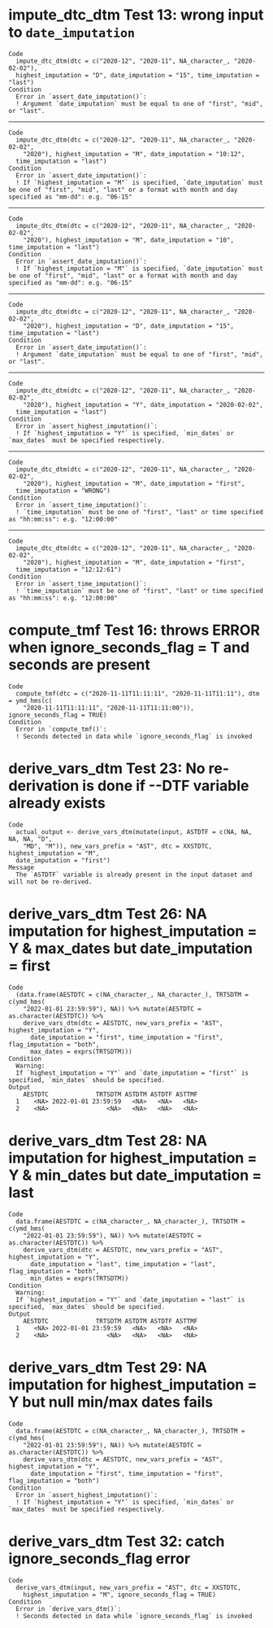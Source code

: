 # impute_dtc_dtm Test 13: wrong input to `date_imputation`

    Code
      impute_dtc_dtm(dtc = c("2020-12", "2020-11", NA_character_, "2020-02-02"),
      highest_imputation = "D", date_imputation = "15", time_imputation = "last")
    Condition
      Error in `assert_date_imputation()`:
      ! Argument `date_imputation` must be equal to one of "first", "mid", or "last".

---

    Code
      impute_dtc_dtm(dtc = c("2020-12", "2020-11", NA_character_, "2020-02-02",
        "2020"), highest_imputation = "M", date_imputation = "10:12",
      time_imputation = "last")
    Condition
      Error in `assert_date_imputation()`:
      ! If `highest_imputation = "M"` is specified, `date_imputation` must be one of "first", "mid", "last" or a format with month and day specified as "mm-dd": e.g. "06-15"

---

    Code
      impute_dtc_dtm(dtc = c("2020-12", "2020-11", NA_character_, "2020-02-02",
        "2020"), highest_imputation = "M", date_imputation = "10", time_imputation = "last")
    Condition
      Error in `assert_date_imputation()`:
      ! If `highest_imputation = "M"` is specified, `date_imputation` must be one of "first", "mid", "last" or a format with month and day specified as "mm-dd": e.g. "06-15"

---

    Code
      impute_dtc_dtm(dtc = c("2020-12", "2020-11", NA_character_, "2020-02-02",
        "2020"), highest_imputation = "D", date_imputation = "15", time_imputation = "last")
    Condition
      Error in `assert_date_imputation()`:
      ! Argument `date_imputation` must be equal to one of "first", "mid", or "last".

---

    Code
      impute_dtc_dtm(dtc = c("2020-12", "2020-11", NA_character_, "2020-02-02",
        "2020"), highest_imputation = "Y", date_imputation = "2020-02-02",
      time_imputation = "last")
    Condition
      Error in `assert_highest_imputation()`:
      ! If `highest_imputation = "Y"` is specified, `min_dates` or `max_dates` must be specified respectively.

---

    Code
      impute_dtc_dtm(dtc = c("2020-12", "2020-11", NA_character_, "2020-02-02",
        "2020"), highest_imputation = "M", date_imputation = "first",
      time_imputation = "WRONG")
    Condition
      Error in `assert_time_imputation()`:
      ! `time_imputation` must be one of "first", "last" or time specified as "hh:mm:ss": e.g. "12:00:00"

---

    Code
      impute_dtc_dtm(dtc = c("2020-12", "2020-11", NA_character_, "2020-02-02",
        "2020"), highest_imputation = "M", date_imputation = "first",
      time_imputation = "12:12:61")
    Condition
      Error in `assert_time_imputation()`:
      ! `time_imputation` must be one of "first", "last" or time specified as "hh:mm:ss": e.g. "12:00:00"

# compute_tmf Test 16: throws ERROR when ignore_seconds_flag  = T and seconds are present

    Code
      compute_tmf(dtc = c("2020-11-11T11:11:11", "2020-11-11T11:11"), dtm = ymd_hms(c(
        "2020-11-11T11:11:11", "2020-11-11T11:11:00")), ignore_seconds_flag = TRUE)
    Condition
      Error in `compute_tmf()`:
      ! Seconds detected in data while `ignore_seconds_flag` is invoked

# derive_vars_dtm Test 23: No re-derivation is done if --DTF variable already exists

    Code
      actual_output <- derive_vars_dtm(mutate(input, ASTDTF = c(NA, NA, NA, NA, "D",
        "MD", "M")), new_vars_prefix = "AST", dtc = XXSTDTC, highest_imputation = "M",
      date_imputation = "first")
    Message
      The `ASTDTF` variable is already present in the input dataset and will not be re-derived.

# derive_vars_dtm Test 26: NA imputation for highest_imputation = Y & max_dates but date_imputation = first

    Code
      (data.frame(AESTDTC = c(NA_character_, NA_character_), TRTSDTM = c(ymd_hms(
        "2022-01-01 23:59:59"), NA)) %>% mutate(AESTDTC = as.character(AESTDTC)) %>%
        derive_vars_dtm(dtc = AESTDTC, new_vars_prefix = "AST", highest_imputation = "Y",
          date_imputation = "first", time_imputation = "first", flag_imputation = "both",
          max_dates = exprs(TRTSDTM)))
    Condition
      Warning:
      If `highest_imputation = "Y"` and `date_imputation = "first"` is specified, `min_dates` should be specified.
    Output
        AESTDTC             TRTSDTM ASTDTM ASTDTF ASTTMF
      1    <NA> 2022-01-01 23:59:59   <NA>   <NA>   <NA>
      2    <NA>                <NA>   <NA>   <NA>   <NA>

# derive_vars_dtm Test 28: NA imputation for highest_imputation = Y & min_dates but date_imputation = last

    Code
      data.frame(AESTDTC = c(NA_character_, NA_character_), TRTSDTM = c(ymd_hms(
        "2022-01-01 23:59:59"), NA)) %>% mutate(AESTDTC = as.character(AESTDTC)) %>%
        derive_vars_dtm(dtc = AESTDTC, new_vars_prefix = "AST", highest_imputation = "Y",
          date_imputation = "last", time_imputation = "last", flag_imputation = "both",
          min_dates = exprs(TRTSDTM))
    Condition
      Warning:
      If `highest_imputation = "Y"` and `date_imputation = "last"` is specified, `max_dates` should be specified.
    Output
        AESTDTC             TRTSDTM ASTDTM ASTDTF ASTTMF
      1    <NA> 2022-01-01 23:59:59   <NA>   <NA>   <NA>
      2    <NA>                <NA>   <NA>   <NA>   <NA>

# derive_vars_dtm Test 29: NA imputation for highest_imputation = Y but null min/max dates fails

    Code
      data.frame(AESTDTC = c(NA_character_, NA_character_), TRTSDTM = c(ymd_hms(
        "2022-01-01 23:59:59"), NA)) %>% mutate(AESTDTC = as.character(AESTDTC)) %>%
        derive_vars_dtm(dtc = AESTDTC, new_vars_prefix = "AST", highest_imputation = "Y",
          date_imputation = "first", time_imputation = "first", flag_imputation = "both")
    Condition
      Error in `assert_highest_imputation()`:
      ! If `highest_imputation = "Y"` is specified, `min_dates` or `max_dates` must be specified respectively.

# derive_vars_dtm Test 32: catch ignore_seconds_flag error

    Code
      derive_vars_dtm(input, new_vars_prefix = "AST", dtc = XXSTDTC,
        highest_imputation = "M", ignore_seconds_flag = TRUE)
    Condition
      Error in `derive_vars_dtm()`:
      ! Seconds detected in data while `ignore_seconds_flag` is invoked

